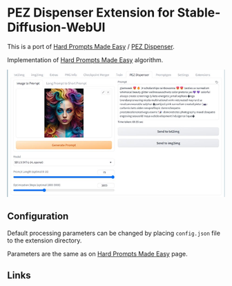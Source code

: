 # PEZ Dispenser Extension for Stable-Diffusion-WebUI

This is a port of [Hard Prompts Made Easy](https://github.com/YuxinWenRick/hard-prompts-made-easy) / [PEZ Dispenser](https://huggingface.co/spaces/tomg-group-umd/pez-dispenser).

Implementation of [Hard Prompts Made Easy](https://arxiv.org/abs/2302.03668) algorithm.

![](screenshot.jpg)

## Configuration

Default processing parameters can be changed by placing `config.json` file to the extension directory.

Parameters are the same as on [Hard Prompts Made Easy](https://github.com/YuxinWenRick/hard-prompts-made-easy) page.

## Links
